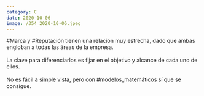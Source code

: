 ```yaml
--- 
category: C 
date: 2020-10-06 
image: /354_2020-10-06.jpeg 
--- 
```


#Marca y #Reputación tienen una relación muy estrecha, dado que ambas engloban a todas las áreas de la empresa.<br><br>La clave para diferenciarlos es fijar en el objetivo y alcance de cada uno de ellos.<br><br>No es fácil a simple vista, pero con #modelos_matemáticos sí que se consigue.